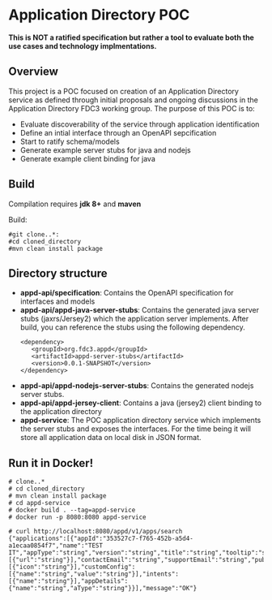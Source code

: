 # Application Directory POC

**This is NOT a ratified specification but rather a tool to evaluate both the use cases and technology implmentations.**


## Overview
This project is a POC focused on creation of an Application Directory service as defined through initial proposals and
ongoing discussions in the Application Directory FDC3 working group.  The purpose of this POC is to:
* Evaluate discoverability of the service through application identification
* Define an intial interface through an OpenAPI sepcification
* Start to ratify schema/models
* Generate example server stubs for java and nodejs
* Generate example client binding for java



## Build

Compilation requires **jdk 8+** and **maven**

Build:

    #git clone..*:
    #cd cloned_directory
    #mvn clean install package


## Directory structure

*  **appd-api/specification**:
    Contains the OpenAPI specification for interfaces and models
*  **appd-api/appd-java-server-stubs**:
    Contains the generated java server stubs (jaxrs/Jersey2) which the application server implements.  After build, you can reference the stubs using the following dependency.
     ```
     <dependency>
        <groupId>org.fdc3.appd</groupId>
        <artifactId>appd-server-stubs</artifactId>
        <version>0.0.1-SNAPSHOT</version>
     </dependency>
     ```
* **appd-api/appd-nodejs-server-stubs**:
    Contains the generated nodejs server stubs.
* **appd-api/appd-jersey-client**:
    Contains a java (jersey2) client binding to the application directory
* **appd-service**:
    The POC application directory service which implements the server stubs and exposes the interfaces.
    For the time being it will store all application data on local disk in JSON format.


## Run it in Docker!

    # clone..*
    # cd cloned_directory
    # mvn clean install package
    # cd appd-service
    # docker build . --tag=appd-service
    # docker run -p 8080:8080 appd-service

    # curl http://localhost:8080/appd/v1/apps/search
    {"applications":[{"appId":"353527c7-f765-452b-a5d4-a1ecaa0854f7","name":"TEST IT","appType":"string","version":"string","title":"string","tooltip":"string","description":"string","images":[{"url":"string"}],"contactEmail":"string","supportEmail":"string","publisher":"string","icons":[{"icon":"string"}],"customConfig":[{"name":"string","value":"string"}],"intents":[{"name":"string"}],"appDetails":{"name":"string","aType":"string"}}],"message":"OK"}
